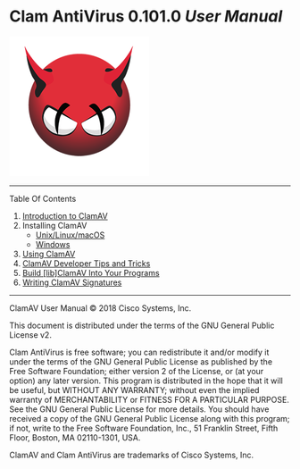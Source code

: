 # Clam AntiVirus 0.101.0 *User Manual*

![image](/manual/UserManual/images/demon.png)

---

Table Of Contents

1. [Introduction to ClamAV](http://clamav.net/documents/introduction)
2. Installing ClamAV
    * [Unix/Linux/macOS](http://clamav.net/documents/installing-clamav-on-unix-linux-macos-from-source)
    * [Windows](http://clamav.net/documents/installing-clamav-on-windows)
3. [Using ClamAV](http://clamav.net/documents/usage)
4. [ClamAV Developer Tips and Tricks](http://clamav.net/documents/clamav-development)
5. [Build \[lib\]ClamAV Into Your Programs](http://clamav.net/documents/libclamav)
6. [Writing ClamAV Signatures](http://clamav.net/documents/creating-signatures-for-clamav)

---

ClamAV User Manual © 2018 Cisco Systems, Inc.

This document is distributed under the terms of the GNU General Public License v2.

Clam AntiVirus is free software; you can redistribute it and/or modify it under the terms of the GNU General Public License as published by the Free Software Foundation; either version 2 of the License, or (at your option) any later version. This program is distributed in the hope that it will be useful, but WITHOUT ANY WARRANTY; without even the implied warranty of MERCHANTABILITY or FITNESS FOR A PARTICULAR PURPOSE. See the GNU General Public License for more details. You should have received a copy of the GNU General Public License along with this program; if not, write to the Free Software Foundation, Inc., 51 Franklin Street, Fifth Floor, Boston, MA 02110-1301, USA.

ClamAV and Clam AntiVirus are trademarks of Cisco Systems, Inc.
